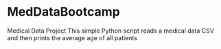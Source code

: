 # MedDataBootcamp
Medical Data Project
This simple Python script reads a medical data CSV and then prints the average age of all patients 
